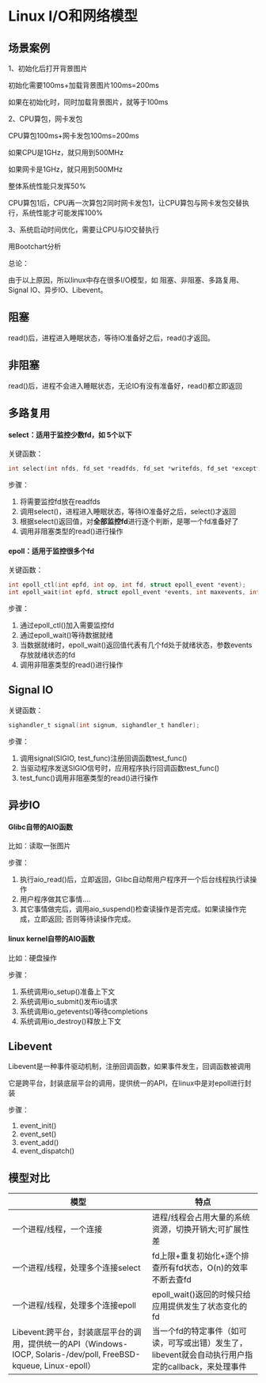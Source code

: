 # Linux I/O和网络模型

## 场景案例

1、初始化后打开背景图片

初始化需要100ms+加载背景图片100ms=200ms

如果在初始化时，同时加载背景图片，就等于100ms

2、CPU算包，网卡发包

CPU算包100ms+网卡发包100ms=200ms

如果CPU是1GHz，就只用到500MHz

如果网卡是1GHz，就只用到500MHz

整体系统性能只发挥50%

CPU算包1后，CPU再一次算包2同时网卡发包1，让CPU算包与网卡发包交替执行，系统性能才可能发挥100%

3、系统启动时间优化，需要让CPU与IO交替执行

用Bootchart分析

总论： 

由于以上原因，所以linux中存在很多I/O模型，如 阻塞、非阻塞、多路复用、Signal IO、异步IO、Libevent。

## 阻塞

read()后，进程进入睡眠状态，等待IO准备好之后，read()才返回。

## 非阻塞

read()后，进程不会进入睡眠状态，无论IO有没有准备好，read()都立即返回

## 多路复用

#### select：适用于监控少数fd，如 5个以下

关键函数：

```c
int select(int nfds, fd_set *readfds, fd_set *writefds, fd_set *exceptfds, struct timeval *timeout);
```

步骤：

1. 将需要监控fd放在readfds
2. 调用select()，进程进入睡眠状态，等待IO准备好之后，select()才返回
3. 根据select()返回值，对**全部监控fd**进行逐个判断，是哪一个fd准备好了
4. 调用非阻塞类型的read()进行操作

#### epoll：适用于监控很多个fd

关键函数：

```c
int epoll_ctl(int epfd, int op, int fd, struct epoll_event *event);
int epoll_wait(int epfd, struct epoll_event *events, int maxevents, int timeout);
```

步骤：

1. 通过epoll_ctl()加入需要监控fd
2. 通过epoll_wait()等待数据就绪
3. 当数据就绪时，epoll_wait()返回值代表有几个fd处于就绪状态，参数events存放就绪状态的fd
4. 调用非阻塞类型的read()进行操作

## Signal IO

关键函数：

```c
sighandler_t signal(int signum, sighandler_t handler);
```

步骤：

1. 调用signal(SIGIO, test_func)注册回调函数test_func()
2. 当驱动程序发送SIGIO信号时，应用程序执行回调函数test_func()
3. test_func()调用非阻塞类型的read()进行操作

## 异步IO

#### Glibc自带的AIO函数

比如：读取一张图片

步骤：

1. 执行aio_read()后，立即返回，Glibc自动帮用户程序开一个后台线程执行读操作
2. 用户程序做其它事情....
3. 其它事情做完后，调用aio_suspend()检查读操作是否完成。如果读操作完成，立即返回; 否则等待读操作完成。

#### linux kernel自带的AIO函数

比如：硬盘操作

步骤：

1. 系统调用io_setup()准备上下文
2. 系统调用io_submit()发布io请求
3. 系统调用io_getevents()等待completions
4. 系统调用io_destroy()释放上下文

## Libevent

Libevent是一种事件驱动机制，注册回调函数，如果事件发生，回调函数被调用

它是跨平台，封装底层平台的调用，提供统一的API，在linux中是对epoll进行封装

步骤：

1. event_init()
2. event_set()
3. event_add()
4. event_dispatch()

## 模型对比

| 模型                                                         | 特点                                                         |
| ------------------------------------------------------------ | ------------------------------------------------------------ |
| 一个进程/线程，一个连接                                      | 进程/线程会占用大量的系统资源，切换开销大;可扩展性差         |
| 一个进程/线程，处理多个连接select                            | fd上限+重复初始化+逐个排查所有fd状态，O(n)的效率不断去查fd   |
| 一个进程/线程，处理多个连接epoll                             | epoll_wait()返回的时候只给应用提供发生了状态变化的fd         |
| Libevent:跨平台，封装底层平台的调用，提供统一的API（Windows-IOCP, Solaris-/dev/poll, FreeBSD-kqueue, Linux-epoll） | 当一个fd的特定事件（如可读，可写或出错）发生了，libevent就会自动执行用户指定的callback，来处理事件 |

